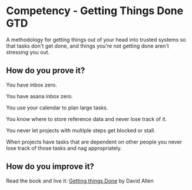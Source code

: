 # Competency - Getting Things Done GTD

A methodology for getting things out of your head into trusted systems so that tasks don't get done, and things you're not getting done aren't stressing you out.

## How do you prove it?

You have inbox zero.

You have asana inbox zero.

You use your calendar to plan large tasks.

You know where to store reference data and never lose track of it.

You never let projects with multiple steps get blocked or stall.

When projects have tasks that are dependent on other people you never lose track of those tasks and nag appropriately. 

## How do you improve it?

Read the book and live it: [Getting things Done](https://www.amazon.ca/Getting-Things-Done-Stress-Free-Productivity/dp/0142000280/ref=sr_1_2?ie=UTF8&qid=1534972697&sr=8-2&keywords=getting+things+done) by David Allen

